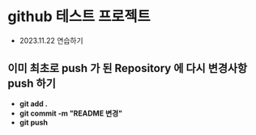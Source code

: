 # github 테스트 프로젝트
- 2023.11.22 연습하기

## 이미 최초로 push 가 된 Repository 에 다시 변경사항 push 하기
- **git add .** 
- **git commit -m "README 변경"**
- **git push**